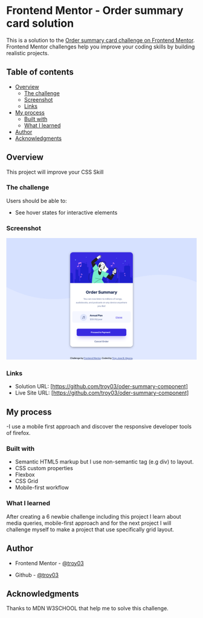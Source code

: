 # Frontend Mentor - Order summary card solution

This is a solution to the [Order summary card challenge on Frontend Mentor](https://www.frontendmentor.io/challenges/order-summary-component-QlPmajDUj). Frontend Mentor challenges help you improve your coding skills by building realistic projects. 

## Table of contents

- [Overview](#overview)
  - [The challenge](#the-challenge)
  - [Screenshot](#screenshot)
  - [Links](#links)
- [My process](#my-process)
  - [Built with](#built-with)
  - [What I learned](#what-i-learned)
- [Author](#author)
- [Acknowledgments](#acknowledgments)

## Overview

  This project will improve your CSS Skill 

### The challenge

Users should be able to:

- See hover states for interactive elements

### Screenshot

![](./design/screenshot-solution.png)


### Links

- Solution URL: [https://github.com/troy03/oder-summary-component]
- Live Site URL: [https://github.com/troy03/oder-summary-component]

## My process

  -I use a mobile first approach and discover the responsive developer tools of firefox.

### Built with

- Semantic HTML5 markup but I use non-semantic tag (e.g div) to layout. 
- CSS custom properties
- Flexbox
- CSS Grid 
- Mobile-first workflow

### What I learned

  After creating a 6 newbie challenge including this project I learn about media queries, mobile-first approach and for the next project I will challenge myself to make a project that use specifically grid layout. 

## Author

- Frontend Mentor - [@troy03](https://www.frontendmentor.io/home)

- Github - [@troy03](https://github.com/troy03)

## Acknowledgments

Thanks  to MDN  W3SCHOOL that help me to solve this challenge.
